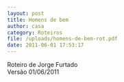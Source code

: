 ```yaml
---
layout: post
title: Homens de bem
author: casa
category: Roteiros
file: /uploads/homens-de-bem-rot.pdf
date: 2011-06-01 17:53:17
---
```

Roteiro de Jorge Furtado\
Versão 01/06/2011